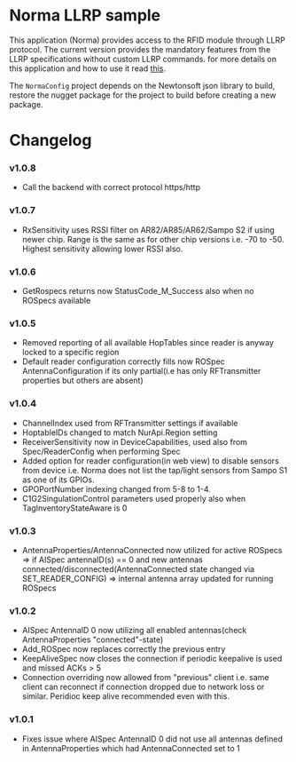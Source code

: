# Norma LLRP sample
This application (Norma) provides access to the RFID module through LLRP protocol. The current version provides the mandatory features from the LLRP specifications without custom LLRP commands. for more details on this application and how to use it read [this](../docs/AN007_AR8x_LLRP_Norma.docx).

The `NormaConfig` project depends on the Newtonsoft json library to build, restore the nugget package for the project to build before creating a new package.

# Changelog

### v1.0.8
- Call the backend with correct protocol https/http

### v1.0.7
- RxSensitivity uses RSSI filter on AR82/AR85/AR62/Sampo S2 if using newer chip. Range is the same as for other chip versions i.e. -70 to -50. Highest sensitivity allowing lower RSSI also.

### v1.0.6
- GetRospecs returns now StatusCode_M_Success also when no ROSpecs available

### v1.0.5
- Removed reporting of all available HopTables since reader is anyway locked to a specific region
- Default reader configuration correctly fills now ROSpec AntennaConfiguration if its only partial(i.e has only RFTransmitter properties but others are absent)

### v1.0.4
- ChannelIndex used from RFTransmitter settings if available
- HoptableIDs changed to match NurApi.Region setting
- ReceiverSensitivity now in DeviceCapabilities, used also from Spec/ReaderConfig when performing Spec
- Added option for reader configuration(in web view) to disable sensors from device i.e. Norma does not list the tap/light sensors from Sampo S1 as one of its GPIOs. 
- GPOPortNumber indexing changed from 5-8 to 1-4. 
- C1G2SingulationControl parameters used properly also when TagInventoryStateAware is 0

### v1.0.3
- AntennaProperties/AntennaConnected now utilized for active ROSpecs => if AISpec antennaID(s) == 0 and new antennas connected/disconnected(AntennaConnected state changed via SET_READER_CONFIG) => internal antenna array updated for running ROSpecs

### v1.0.2
- AISpec AntennaID 0 now utilizing all enabled antennas(check AntennaProperties "connected"-state)
- Add_ROSpec now replaces correctly the previous entry
- KeepAliveSpec now closes the connection if periodic keepalive is used and missed ACKs > 5
- Connection overriding now allowed from "previous" client i.e. same client can reconnect if connection dropped due to network loss or similar. Peridioc keep alive recommended even with this.

### v1.0.1
- Fixes issue where AISpec AntennaID 0 did not use all antennas defined in AntennaProperties which had AntennaConnected set to 1
